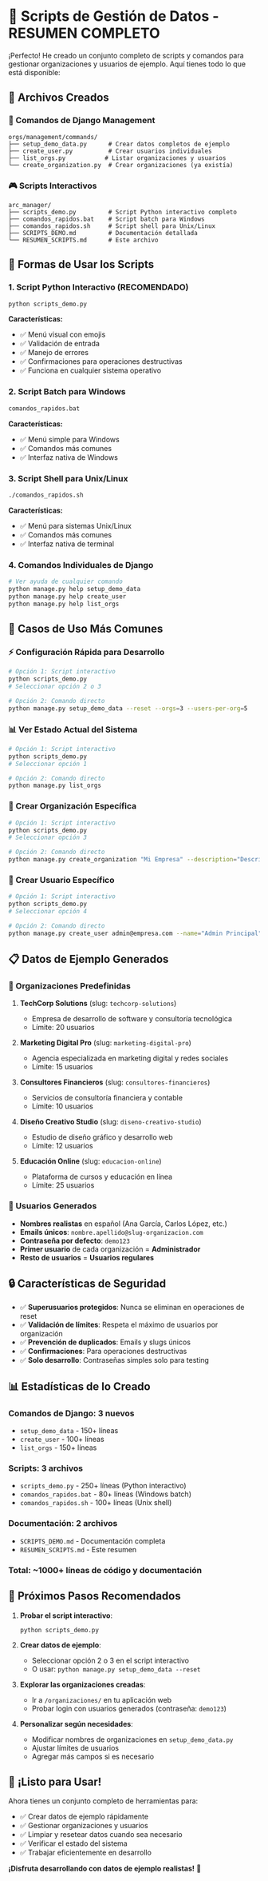 # 🎉 Scripts de Gestión de Datos - RESUMEN COMPLETO

¡Perfecto! He creado un conjunto completo de scripts y comandos para gestionar organizaciones y usuarios de ejemplo. Aquí tienes todo lo que está disponible:

## 📁 Archivos Creados

### 🔧 Comandos de Django Management
```
orgs/management/commands/
├── setup_demo_data.py      # Crear datos completos de ejemplo
├── create_user.py          # Crear usuarios individuales  
├── list_orgs.py           # Listar organizaciones y usuarios
└── create_organization.py  # Crear organizaciones (ya existía)
```

### 🎮 Scripts Interactivos
```
arc_manager/
├── scripts_demo.py         # Script Python interactivo completo
├── comandos_rapidos.bat    # Script batch para Windows
├── comandos_rapidos.sh     # Script shell para Unix/Linux
├── SCRIPTS_DEMO.md         # Documentación detallada
└── RESUMEN_SCRIPTS.md      # Este archivo
```

## 🚀 Formas de Usar los Scripts

### 1. Script Python Interactivo (RECOMENDADO)
```bash
python scripts_demo.py
```
**Características:**
- ✅ Menú visual con emojis
- ✅ Validación de entrada
- ✅ Manejo de errores
- ✅ Confirmaciones para operaciones destructivas
- ✅ Funciona en cualquier sistema operativo

### 2. Script Batch para Windows
```cmd
comandos_rapidos.bat
```
**Características:**
- ✅ Menú simple para Windows
- ✅ Comandos más comunes
- ✅ Interfaz nativa de Windows

### 3. Script Shell para Unix/Linux
```bash
./comandos_rapidos.sh
```
**Características:**
- ✅ Menú para sistemas Unix/Linux
- ✅ Comandos más comunes
- ✅ Interfaz nativa de terminal

### 4. Comandos Individuales de Django
```bash
# Ver ayuda de cualquier comando
python manage.py help setup_demo_data
python manage.py help create_user
python manage.py help list_orgs
```

## 🎯 Casos de Uso Más Comunes

### ⚡ Configuración Rápida para Desarrollo
```bash
# Opción 1: Script interactivo
python scripts_demo.py
# Seleccionar opción 2 o 3

# Opción 2: Comando directo
python manage.py setup_demo_data --reset --orgs=3 --users-per-org=5
```

### 📊 Ver Estado Actual del Sistema
```bash
# Opción 1: Script interactivo
python scripts_demo.py
# Seleccionar opción 1

# Opción 2: Comando directo
python manage.py list_orgs
```

### 🏢 Crear Organización Específica
```bash
# Opción 1: Script interactivo
python scripts_demo.py
# Seleccionar opción 3

# Opción 2: Comando directo
python manage.py create_organization "Mi Empresa" --description="Descripción" --max-users=20
```

### 👤 Crear Usuario Específico
```bash
# Opción 1: Script interactivo
python scripts_demo.py
# Seleccionar opción 4

# Opción 2: Comando directo
python manage.py create_user admin@empresa.com --name="Admin Principal" --org-slug=mi-empresa --admin
```

## 📋 Datos de Ejemplo Generados

### 🏢 Organizaciones Predefinidas
1. **TechCorp Solutions** (slug: `techcorp-solutions`)
   - Empresa de desarrollo de software y consultoría tecnológica
   - Límite: 20 usuarios

2. **Marketing Digital Pro** (slug: `marketing-digital-pro`)
   - Agencia especializada en marketing digital y redes sociales
   - Límite: 15 usuarios

3. **Consultores Financieros** (slug: `consultores-financieros`)
   - Servicios de consultoría financiera y contable
   - Límite: 10 usuarios

4. **Diseño Creativo Studio** (slug: `diseno-creativo-studio`)
   - Estudio de diseño gráfico y desarrollo web
   - Límite: 12 usuarios

5. **Educación Online** (slug: `educacion-online`)
   - Plataforma de cursos y educación en línea
   - Límite: 25 usuarios

### 👥 Usuarios Generados
- **Nombres realistas** en español (Ana García, Carlos López, etc.)
- **Emails únicos**: `nombre.apellido@slug-organizacion.com`
- **Contraseña por defecto**: `demo123`
- **Primer usuario** de cada organización = **Administrador**
- **Resto de usuarios** = **Usuarios regulares**

## 🔒 Características de Seguridad

- ✅ **Superusuarios protegidos**: Nunca se eliminan en operaciones de reset
- ✅ **Validación de límites**: Respeta el máximo de usuarios por organización
- ✅ **Prevención de duplicados**: Emails y slugs únicos
- ✅ **Confirmaciones**: Para operaciones destructivas
- ✅ **Solo desarrollo**: Contraseñas simples solo para testing

## 📊 Estadísticas de lo Creado

### Comandos de Django: 3 nuevos
- `setup_demo_data` - 150+ líneas
- `create_user` - 100+ líneas  
- `list_orgs` - 150+ líneas

### Scripts: 3 archivos
- `scripts_demo.py` - 250+ líneas (Python interactivo)
- `comandos_rapidos.bat` - 80+ líneas (Windows batch)
- `comandos_rapidos.sh` - 100+ líneas (Unix shell)

### Documentación: 2 archivos
- `SCRIPTS_DEMO.md` - Documentación completa
- `RESUMEN_SCRIPTS.md` - Este resumen

### Total: ~1000+ líneas de código y documentación

## 🎯 Próximos Pasos Recomendados

1. **Probar el script interactivo**:
   ```bash
   python scripts_demo.py
   ```

2. **Crear datos de ejemplo**:
   - Seleccionar opción 2 o 3 en el script interactivo
   - O usar: `python manage.py setup_demo_data --reset`

3. **Explorar las organizaciones creadas**:
   - Ir a `/organizaciones/` en tu aplicación web
   - Probar login con usuarios generados (contraseña: `demo123`)

4. **Personalizar según necesidades**:
   - Modificar nombres de organizaciones en `setup_demo_data.py`
   - Ajustar límites de usuarios
   - Agregar más campos si es necesario

## 🎉 ¡Listo para Usar!

Ahora tienes un conjunto completo de herramientas para:
- ✅ Crear datos de ejemplo rápidamente
- ✅ Gestionar organizaciones y usuarios
- ✅ Limpiar y resetear datos cuando sea necesario
- ✅ Verificar el estado del sistema
- ✅ Trabajar eficientemente en desarrollo

**¡Disfruta desarrollando con datos de ejemplo realistas!** 🚀 
